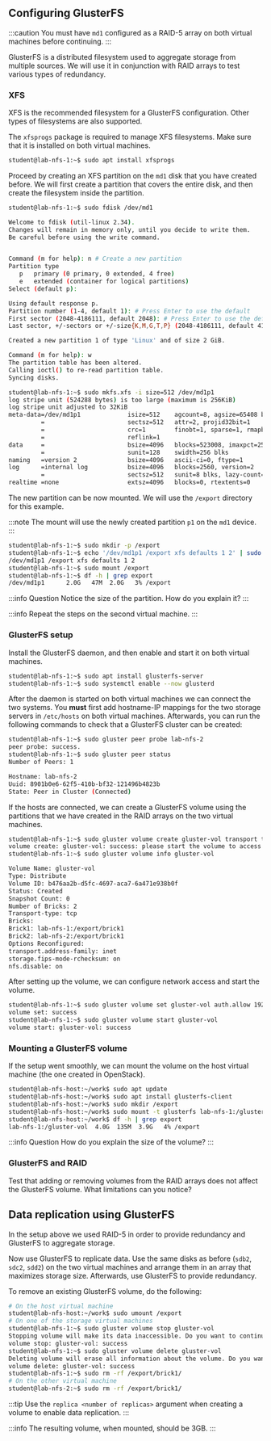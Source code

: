 ## Configuring GlusterFS

:::caution
You must have `md1` configured as a RAID-5 array on both virtual machines
before continuing.
:::

GlusterFS is a distributed filesystem used to aggregate storage from multiple
sources. We will use it in conjunction with RAID arrays to test various types
of redundancy.


### XFS

XFS is the recommended filesystem for a GlusterFS configuration. Other types
of filesystems are also supported.

The `xfsprogs` package is required to manage XFS filesystems. Make sure that it
is installed on both virtual machines.

```bash
student@lab-nfs-1:~$ sudo apt install xfsprogs
```

Proceed by creating an XFS partition on the `md1` disk that you have created
before. We will first create a partition that covers the entire disk, and
then create the filesystem inside the partition.

```bash
student@lab-nfs-1:~$ sudo fdisk /dev/md1

Welcome to fdisk (util-linux 2.34).
Changes will remain in memory only, until you decide to write them.
Be careful before using the write command.


Command (m for help): n # Create a new partition
Partition type
   p   primary (0 primary, 0 extended, 4 free)
   e   extended (container for logical partitions)
Select (default p):

Using default response p.
Partition number (1-4, default 1): # Press Enter to use the default
First sector (2048-4186111, default 2048): # Press Enter to use the default
Last sector, +/-sectors or +/-size{K,M,G,T,P} (2048-4186111, default 4186111): # Press Enter to use the default

Created a new partition 1 of type 'Linux' and of size 2 GiB.

Command (m for help): w
The partition table has been altered.
Calling ioctl() to re-read partition table.
Syncing disks.

student@lab-nfs-1:~$ sudo mkfs.xfs -i size=512 /dev/md1p1
log stripe unit (524288 bytes) is too large (maximum is 256KiB)
log stripe unit adjusted to 32KiB
meta-data=/dev/md1p1             isize=512    agcount=8, agsize=65408 blks
         =                       sectsz=512   attr=2, projid32bit=1
         =                       crc=1        finobt=1, sparse=1, rmapbt=0
         =                       reflink=1
data     =                       bsize=4096   blocks=523008, imaxpct=25
         =                       sunit=128    swidth=256 blks
naming   =version 2              bsize=4096   ascii-ci=0, ftype=1
log      =internal log           bsize=4096   blocks=2560, version=2
         =                       sectsz=512   sunit=8 blks, lazy-count=1
realtime =none                   extsz=4096   blocks=0, rtextents=0
```

The new partition can be now mounted. We will use the `/export` directory for
this example.

:::note
The mount will use the newly created partition `p1` on the `md1` device.
:::

```bash
student@lab-nfs-1:~$ sudo mkdir -p /export
student@lab-nfs-1:~$ echo '/dev/md1p1 /export xfs defaults 1 2' | sudo tee -a /etc/fstab
/dev/md1p1 /export xfs defaults 1 2
student@lab-nfs-1:~$ sudo mount /export
student@lab-nfs-1:~$ df -h | grep export
/dev/md1p1      2.0G   47M  2.0G   3% /export
```

:::info Question
Notice the size of the partition. How do you explain it?
:::

:::info
Repeat the steps on the second virtual machine.
:::


### GlusterFS setup

Install the GlusterFS daemon, and then enable and start it on both virtual
machines.

```bash
student@lab-nfs-1:~$ sudo apt install glusterfs-server
student@lab-nfs-1:~$ sudo systemctl enable --now glusterd
```

After the daemon is started on both virtual machines we can connect the two
systems. You **must** first add hostname-IP mappings for the two storage
servers in `/etc/hosts` on both virtual machines. Afterwards, you
can run the following commands to check that a GlusterFS cluster can be created:

```bash
student@lab-nfs-1:~$ sudo gluster peer probe lab-nfs-2
peer probe: success.
student@lab-nfs-1:~$ sudo gluster peer status
Number of Peers: 1

Hostname: lab-nfs-2
Uuid: 8901b0e6-62f5-410b-bf32-121496b4823b
State: Peer in Cluster (Connected)
```

If the hosts are connected, we can create a GlusterFS volume using the
partitions that we have created in the RAID arrays on the two virtual machines.

```bash
student@lab-nfs-1:~$ sudo gluster volume create gluster-vol transport tcp lab-nfs-1:/export/brick1 lab-nfs-2:/export/brick1
volume create: gluster-vol: success: please start the volume to access data
student@lab-nfs-1:~$ sudo gluster volume info gluster-vol

Volume Name: gluster-vol
Type: Distribute
Volume ID: b476aa2b-d5fc-4697-aca7-6a471e938b0f
Status: Created
Snapshot Count: 0
Number of Bricks: 2
Transport-type: tcp
Bricks:
Brick1: lab-nfs-1:/export/brick1
Brick2: lab-nfs-2:/export/brick1
Options Reconfigured:
transport.address-family: inet
storage.fips-mode-rchecksum: on
nfs.disable: on
```

After setting up the volume, we can configure network access and start the
volume.

```bash
student@lab-nfs-1:~$ sudo gluster volume set gluster-vol auth.allow 192.168.100.*
volume set: success
student@lab-nfs-1:~$ sudo gluster volume start gluster-vol
volume start: gluster-vol: success
```


### Mounting a GlusterFS volume

If the setup went smoothly, we can mount the volume on the host virtual machine
(the one created in OpenStack).

```bash
student@lab-nfs-host:~/work$ sudo apt update
student@lab-nfs-host:~/work$ sudo apt install glusterfs-client
student@lab-nfs-host:~/work$ sudo mkdir /export
student@lab-nfs-host:~/work$ sudo mount -t glusterfs lab-nfs-1:/gluster-vol /export
student@lab-nfs-host:~/work$ df -h | grep export
lab-nfs-1:/gluster-vol  4.0G  135M  3.9G   4% /export
```

:::info Question
How do you explain the size of the volume?
:::


### GlusterFS and RAID

Test that adding or removing volumes from the RAID arrays does not affect the
GlusterFS volume. What limitations can you notice?


## Data replication using GlusterFS

In the setup above we used RAID-5 in order to provide redundancy and GlusterFS
to aggregate storage.

Now use GlusterFS to replicate data. Use the same disks as before (`sdb2`,
`sdc2`, `sdd2`) on the two virtual machines and arrange them in an array
that maximizes storage size. Afterwards, use GlusterFS to provide redundancy.

To remove an existing GlusterFS volume, do the following:

```bash
# On the host virtual machine
student@lab-nfs-host:~/work$ sudo umount /export
# On one of the storage virtual machines
student@lab-nfs-1:~$ sudo gluster volume stop gluster-vol
Stopping volume will make its data inaccessible. Do you want to continue? (y/n) y
volume stop: gluster-vol: success
student@lab-nfs-1:~$ sudo gluster volume delete gluster-vol
Deleting volume will erase all information about the volume. Do you want to continue? (y/n) y
volume delete: gluster-vol: success
student@lab-nfs-1:~$ sudo rm -rf /export/brick1/
# On the other virtual machine
student@lab-nfs-2:~$ sudo rm -rf /export/brick1/
```

:::tip
Use the `replica <number of replicas>` argument when creating a volume to
enable data replication.
:::

:::info
The resulting volume, when mounted, should be 3GB.
:::
